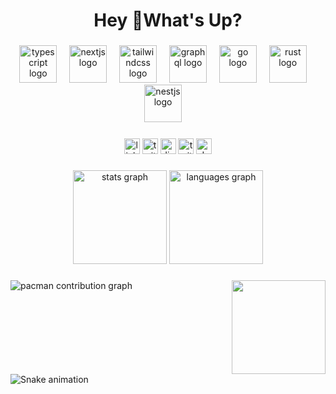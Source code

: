 <h1 align="center">Hey 👋What's Up?</h1>

###

<div align="center">
  <img src="https://skillicons.dev/icons?i=html" height="60" alt="typescript logo"  />
  <img width="12" />
  <img src="https://skillicons.dev/icons?i=css" height="60" alt="nextjs logo"  />
  <img width="12" />
  <img src="https://skillicons.dev/icons?i=js" height="60" alt="tailwindcss logo"  />
  <img width="12" />
  <img src="https://skillicons.dev/icons?i=tailwind" height="60" alt="graphql logo"  />
  <img width="12" />
  <img src="https://skillicons.dev/icons?i=react" height="60" alt="go logo"  />
  <img width="12" />
  <img src="https://skillicons.dev/icons?i=py" height="60" alt="rust logo"  />
  <img width="12" />
  <img src="https://skillicons.dev/icons?i=vscode" height="60" alt="nestjs logo"  />
  <img width="12" />
</div>

###

<div align="center">
  <img src="https://img.shields.io/static/v1?message=LinkedIn&logo=linkedin&label=&color=0077B5&logoColor=white&labelColor=&style=for-the-badge" height="25" alt="linkedin logo"  />
  <img src="https://img.shields.io/static/v1?message=Twitter&logo=twitter&label=&color=1DA1F2&logoColor=white&labelColor=&style=for-the-badge" height="25" alt="twitter logo"  />
  <img src="https://img.shields.io/static/v1?message=Discord&logo=discord&label=&color=7289DA&logoColor=white&labelColor=&style=for-the-badge" height="25" alt="discord logo"  />
  <img src="https://img.shields.io/static/v1?message=Twitch&logo=twitch&label=&color=9146FF&logoColor=white&labelColor=&style=for-the-badge" height="25" alt="twitch logo"  />
  <img src="https://img.shields.io/static/v1?message=dev.to&logo=dev.to&label=&color=0A0A0A&logoColor=white&labelColor=&style=for-the-badge" height="25" alt="devto logo"  />
</div>

###

###

<div align="center">
  <img src="https://github-readme-stats.vercel.app/api?username=maurodesouza&hide_title=false&hide_rank=false&show_icons=true&include_all_commits=true&count_private=true&disable_animations=false&theme=dracula&locale=en&hide_border=false" height="150" alt="stats graph"  />
  <img src="https://github-readme-stats.vercel.app/api/top-langs?username=maurodesouza&locale=en&hide_title=false&layout=compact&card_width=320&langs_count=5&theme=dracula&hide_border=false" height="150" alt="languages graph"  />
</div>

###

<img align="right" height="150" src="https://i.imgflip.com/65efzo.gif"  />

###

<picture>
  <source media="(prefers-color-scheme: dark)" srcset="https://raw.githubusercontent.com/maurodesouza/maurodesouza/output/pacman-contribution-graph-dark.svg">
  <source media="(prefers-color-scheme: light)" srcset="https://raw.githubusercontent.com/maurodesouza/maurodesouza/output/pacman-contribution-graph.svg">
  <img alt="pacman contribution graph" src="https://raw.githubusercontent.com/maurodesouza/maurodesouza/output/pacman-contribution-graph.svg">
</picture>

###
<br clear="both">

<img src="https://raw.githubusercontent.com/maurodesouza/maurodesouza/output/snake.svg" alt="Snake animation" />
